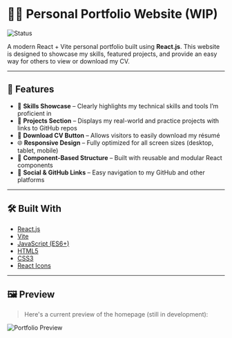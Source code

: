 # 👨‍💻 Personal Portfolio Website (WIP)


![Status](https://img.shields.io/badge/🚧%20Under%20Development-Personal%20Portfolio-blueviolet?style=for-the-badge)

A modern React + Vite personal portfolio built using **React.js**. This website is designed to showcase my skills, featured projects, and provide an easy way for others to view or download my CV.

---

## 🚀 Features

- 🎯 **Skills Showcase** – Clearly highlights my technical skills and tools I’m proficient in
- 📁 **Projects Section** – Displays my real-world and practice projects with links to GitHub repos
- 📄 **Download CV Button** – Allows visitors to easily download my résumé
- 🌐 **Responsive Design** – Fully optimized for all screen sizes (desktop, tablet, mobile)
- 🧩 **Component-Based Structure** – Built with reusable and modular React components
- 🔗 **Social & GitHub Links** – Easy navigation to my GitHub and other platforms

---

## 🛠️ Built With

- [React.js](https://reactjs.org/)
- [Vite](https://vitejs.dev/)
- [JavaScript (ES6+)](https://developer.mozilla.org/en-US/docs/Web/JavaScript)
- [HTML5](https://developer.mozilla.org/en-US/docs/Web/Guide/HTML/HTML5)
- [CSS3](https://developer.mozilla.org/en-US/docs/Web/CSS)
- [React Icons](https://react-icons.github.io/react-icons/)

---
## 🖼️ Preview

> Here's a current preview of the homepage (still in development):

![Portfolio Preview](src/assets/PortfolioPreview.png)

